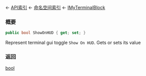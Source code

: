 ← [API索引](Api-Index) ← [命名空间索引](Namespace-Index) ← [IMyTerminalBlock](Sandbox.ModAPI.Ingame.IMyTerminalBlock)

### 概要

```csharp
public bool ShowOnHUD { get; set; }
```

Represent terminal gui toggle `Show On HUD`. Gets or sets its value

### 返回

[bool](https://docs.microsoft.com/en-us/dotnet/api/System.Boolean?view=netframework-4.6)

